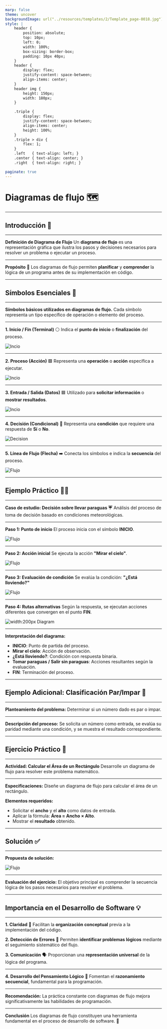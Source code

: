 ```yaml
---
marp: false
theme: uncover
backgroundImage: url("../resources/templates/2/Template_page-0018.jpg")
style: |
    header {
        position: absolute;
        top: 10px;
        left: 0;
        width: 100%;
        box-sizing: border-box;
        padding: 10px 40px;
    }
    header {
        display: flex;
        justify-content: space-between;
        align-items: center;
    }
    header img {
        height: 150px;
        width: 180px;
    }

    .triple {
        display: flex;
        justify-content: space-between;
        align-items: center;
        height: 100%;
    }
    .triple > div {
        flex: 1;
    }
    .left   { text-align: left; }
    .center { text-align: center; }
    .right  { text-align: right; }

paginate: true
---
```

                    
<!-- _header: ![Logo UCR](../resources/ucr.png) Principios de informática ![Logo ECCI](../resources/ecci.png) -->

# Diagramas de flujo 🗺️

---

## Introducción 👋

---

**Definición de Diagrama de Flujo**
Un **diagrama de flujo** es una representación gráfica que ilustra los pasos y decisiones necesarios para resolver un problema o ejecutar un proceso.

---

**Propósito** 🤔
Los diagramas de flujo permiten **planificar** y **comprender** la lógica de un programa antes de su implementación en código.

---

## Símbolos Esenciales 🔑

---

**Símbolos básicos utilizados en diagramas de flujo.**
Cada símbolo representa un tipo específico de operación o elemento del proceso.

---

**1. Inicio / Fin (Terminal)** ⚪
Indica el **punto de inicio** o **finalización** del proceso.

![Incio](imgs/inicio.svg)

---

**2. Proceso (Acción)** 🟩
Representa una **operación** o **acción** específica a ejecutar.

![Incio](imgs/proceso.svg)

---

**3. Entrada / Salida (Datos)** 🟦
Utilizado para **solicitar información** o **mostrar resultados**.

![Incio](imgs/entrada.svg)

---

**4. Decisión (Condicional)** 🔶
Representa una **condición** que requiere una respuesta de **Sí** o **No**.

![Decision](imgs/decision.svg)

---

**5. Línea de Flujo (Flecha)** ➡️
Conecta los símbolos e indica la **secuencia** del proceso.

![Flujo](imgs/flujo.svg)

---

## Ejemplo Práctico 🚶‍♀️

---

**Caso de estudio: Decisión sobre llevar paraguas ☔**
Análisis del proceso de toma de decisión basado en condiciones meteorológicas.

---

**Paso 1: Punto de inicio**
El proceso inicia con el símbolo **INICIO**.

![Flujo](imgs/ejemplo/inicio.svg)

---

**Paso 2: Acción inicial**
Se ejecuta la acción **"Mirar el cielo"**.

![Flujo](imgs/ejemplo/accion_1.svg)

---

**Paso 3: Evaluación de condición**
Se evalúa la condición: **"¿Está lloviendo?"**

![Flujo](imgs/ejemplo/decision.svg)

---

**Paso 4: Rutas alternativas**
Según la respuesta, se ejecutan acciones diferentes que convergen en el punto **FIN**.

![width:200px Diagram](imgs/diagram.png)

---

**Interpretación del diagrama:**

* **INICIO**: Punto de partida del proceso.
* **Mirar el cielo**: Acción de observación.
* **¿Está lloviendo?**: Condición con respuesta binaria.
* **Tomar paraguas / Salir sin paraguas**: Acciones resultantes según la evaluación.
* **FIN**: Terminación del proceso.

---

## Ejemplo Adicional: Clasificación Par/Impar 🔢

---

**Planteamiento del problema:** Determinar si un número dado es par o impar.

---

**Descripción del proceso:**
Se solicita un número como entrada, se evalúa su paridad mediante una condición, y se muestra el resultado correspondiente.

---

## Ejercicio Práctico 💪

---

**Actividad: Calcular el Área de un Rectángulo**
Desarrolle un diagrama de flujo para resolver este problema matemático.

---

**Especificaciones:**
Diseñe un diagrama de flujo para calcular el área de un rectángulo.

**Elementos requeridos:**

* Solicitar el **ancho** y el **alto** como datos de entrada.
* Aplicar la fórmula: **Área = Ancho × Alto**.
* Mostrar el **resultado** obtenido.

---

## Solución ✅

---

**Propuesta de solución:**

![Flujo](imgs/rectangulo.svg)

---

**Evaluación del ejercicio:**
El objetivo principal es comprender la secuencia lógica de los pasos necesarios para resolver el problema.

---

## Importancia en el Desarrollo de Software 💡

---

**1. Claridad** 📝
Facilitan la **organización conceptual** previa a la implementación del código.

**2. Detección de Errores** 🐛
Permiten **identificar problemas lógicos** mediante el seguimiento sistemático del flujo.

**3. Comunicación** 🗣️
Proporcionan una **representación universal** de la lógica del programa.

---

**4. Desarrollo del Pensamiento Lógico** 🧠
Fomentan el **razonamiento secuencial**, fundamental para la programación.

---

**Recomendación:**
La práctica constante con diagramas de flujo mejora significativamente las habilidades de programación.

---

**Conclusión**
Los diagramas de flujo constituyen una herramienta fundamental en el proceso de desarrollo de software. 🚀
